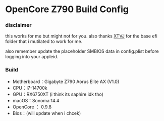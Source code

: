 # OpenCore Z790 Build Config

### disclaimer
this works for me but might not for you. also thanks [XTVJ](https://github.com/xtvj) for the base efi folder that i mutilated to work for me.

also remember update the placeholder SMBIOS data in config.plist before logging into your appleid.

### Build

- Motherboard：Gigabyte Z790 Aorus Elite AX (V1.0)
- CPU：i7-14700k
- GPU：RX6750XT (i think its saphire idk tho)
- macOS：Sonoma 14.4
- OpenCore ： 0.9.8
- Bios：(will update when i chcek)

